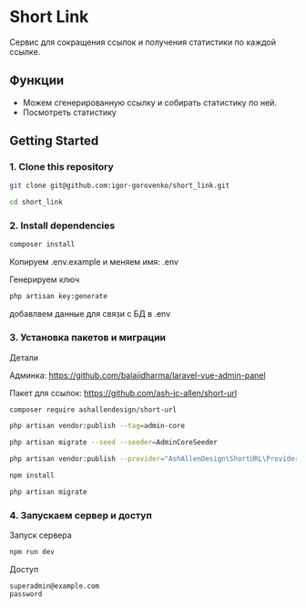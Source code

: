 # Short Link

Cервис для сокращения ссылок и получения статистики по каждой ссылке.

## Функции

- Можем сгенерированную ссылку и собирать статистику по ней.
- Посмотреть статистику

## Getting Started

### 1. Clone this repository

```bash
git clone git@github.com:igor-gorovenko/short_link.git
```

```bash
cd short_link
```

### 2. Install dependencies

```bash
composer install
```

Копируем .env.example и меняем имя: .env

Генерируем ключ
```bash
php artisan key:generate
```

добавлвем данные для связи с БД в .env

### 3. Установка пакетов и миграции

Детали

Админка: https://github.com/balajidharma/laravel-vue-admin-panel

Пакет для ссылок: https://github.com/ash-jc-allen/short-url 

```bash
composer require ashallendesign/short-url
```

```bash
php artisan vendor:publish --tag=admin-core
```
```bash
php artisan migrate --seed --seeder=AdminCoreSeeder
```
```bash
php artisan vendor:publish --provider="AshAllenDesign\ShortURL\Providers\ShortURLProvider"
```

```bash
npm install
```

```bash
php artisan migrate
```

### 4. Запускаем сервер и доступ

Запуск сервера

```bash
npm run dev
```

Доступ

```
superadmin@example.com
password
```
